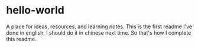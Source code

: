 # hello-world
A place for ideas, resources, and learning notes.
This is the first readme I've done in english, I should do it in chinese next time. So that's how I complete this readme.
